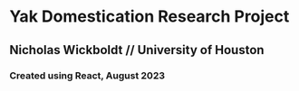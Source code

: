 
# Yak Domestication Research Project

## Nicholas Wickboldt // University of Houston

### Created using React, August 2023